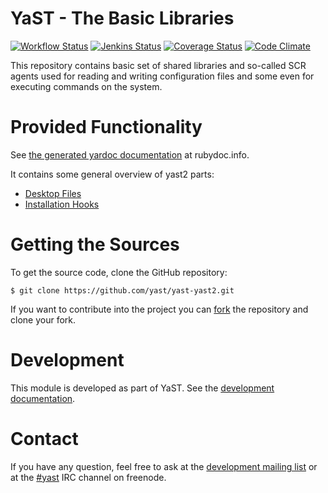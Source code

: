 YaST - The Basic Libraries
==========================

[![Workflow Status](https://github.com/yast/yast-yast2/workflows/CI/badge.svg?branch=master)](
https://github.com/yast/yast-yast2/actions?query=branch%3Amaster)
[![Jenkins Status](https://ci.opensuse.org/buildStatus/icon?job=yast-yast-yast2-master)](
https://ci.opensuse.org/view/Yast/job/yast-yast-yast2-master/)
[![Coverage Status](https://img.shields.io/coveralls/yast/yast-yast2.svg)](https://coveralls.io/r/yast/yast-yast2?branch=master)
[![Code Climate](https://codeclimate.com/github/yast/yast-yast2/badges/gpa.svg)](https://codeclimate.com/github/yast/yast-yast2)

This repository contains basic set of shared libraries and so-called SCR agents
used for reading and writing configuration files and some even for executing
commands on the system.


Provided Functionality
======================

See [the generated yardoc documentation](http://www.rubydoc.info/github/yast/yast-yast2) at rubydoc.info.

It contains some general overview of yast2 parts:

* [Desktop Files](doc/desktop_file.md)
* [Installation Hooks](library/general/doc/Hooks.md)


Getting the Sources
===================

To get the source code, clone the GitHub repository:

    $ git clone https://github.com/yast/yast-yast2.git

If you want to contribute into the project you can
[fork](https://help.github.com/articles/fork-a-repo/) the repository and clone your fork.


Development
===========

This module is developed as part of YaST. See the
[development documentation](http://yastgithubio.readthedocs.org/en/latest/development/).


Contact
=======

If you have any question, feel free to ask at the [development mailing
list](http://lists.opensuse.org/yast-devel/) or at the
[#yast](https://webchat.freenode.net/?channels=%23yast) IRC channel on freenode.
